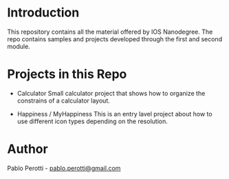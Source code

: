 # Introduction
This repository contains all the material offered by IOS Nanodegree. The repo contains samples and projects developed through the first and second module.

# Projects in this Repo
* Calculator
Small calculator project that shows how to organize the constrains of a calculator layout. 

* Happiness / MyHappiness
This is an entry lavel project about how to use different icon types depending on the resolution.

# Author
Pablo Perotti - pablo.perotti@gmail.com